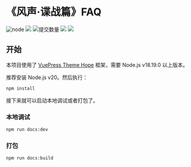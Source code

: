 # 《风声·谍战篇》FAQ

![](https://img.shields.io/node/v/vuepress-theme-hope?logo=nodedotjs&color=yellow "node")
[![](https://img.shields.io/github/actions/workflow/status/CuteReimu/fengsheng-doc/build.yml?branch=master)](https://github.com/CuteReimu/fengsheng-doc/actions/workflows/build.yml "代码分析")
![](https://img.shields.io/github/commit-activity/y/CuteReimu/fengsheng-doc "提交数量")
[![](https://img.shields.io/github/contributors/CuteReimu/fengsheng-doc)](https://github.com/CuteReimu/fengsheng-doc/graphs/contributors "贡献者")
[![](https://img.shields.io/github/license/CuteReimu/fengsheng-doc)](https://github.com/CuteReimu/fengsheng-doc/blob/kotlin/LICENSE "许可协议")

## 开始

本项目使用了 [VuePress Theme Hope](https://theme-hope.vuejs.press/zh/) 框架，需要 Node.js v18.19.0 以上版本。

推荐安装 Node.js v20。然后执行：

```sh
npm install
```

接下来就可以启动本地调试或者打包了。

### 本地调试

```sh
npm run docs:dev
```

### 打包

```sh
npm run docs:build
```
